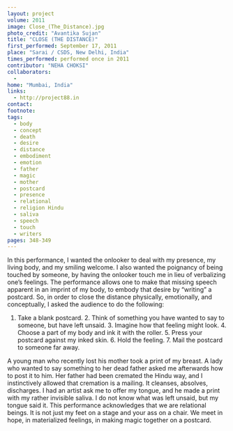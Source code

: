 ```yaml
---
layout: project
volume: 2011
image: Close_(The_Distance).jpg
photo_credit: "Avantika Sujan"
title: "CLOSE (THE DISTANCE)"
first_performed: September 17, 2011
place: "Sarai / CSDS, New Delhi, India"
times_performed: performed once in 2011
contributor: "NEHA CHOKSI"
collaborators: 
  - 
home: "Mumbai, India"
links: 
  - http://project88.in
contact: 
footnote: 
tags: 
  - body
  - concept
  - death
  - desire
  - distance
  - embodiment
  - emotion
  - father
  - magic
  - mother
  - postcard
  - presence
  - relational
  - religion Hindu
  - saliva
  - speech
  - touch
  - writers
pages: 348-349
---
```


In this performance, I wanted the onlooker to deal with my presence, my living body, and my smiling welcome. I also wanted the poignancy of being touched by someone, by having the onlooker touch me in lieu of verbalizing one’s feelings. The performance allows one to make that missing speech apparent in an imprint of my body, to embody that desire by “writing” a postcard. So, in order to close the distance physically, emotionally, and conceptually, I asked the audience to do the following: 

1. Take a blank postcard. 2. Think of something you have wanted to say to someone, but have left unsaid. 3. Imagine how that feeling might look. 4. Choose a part of my body and ink it with the roller. 5. Press your postcard against my inked skin. 6. Hold the feeling. 7. Mail the postcard to someone far away. 

A young man who recently lost his mother took a print of my breast. A lady who wanted to say something to her dead father asked me afterwards how to post it to him. Her father had been cremated the Hindu way, and I instinctively allowed that cremation is a mailing. It cleanses, absolves, discharges. I had an artist ask me to offer my tongue, and he made a print with my rather invisible saliva. I do not know what was left unsaid, but my tongue said it. This performance acknowledges that we are relational beings. It is not just my feet on a stage and your ass on a chair. We meet in hope, in materialized feelings, in making magic together on a postcard.
